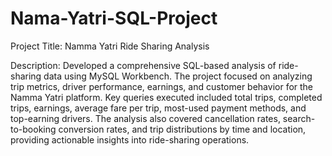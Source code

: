 # Nama-Yatri-SQL-Project
Project Title: Namma Yatri Ride Sharing Analysis

Description: Developed a comprehensive SQL-based analysis of ride-sharing data using MySQL Workbench. 
The project focused on analyzing trip metrics, driver performance, earnings, and customer behavior for the Namma Yatri platform. Key queries executed included total trips, completed trips, earnings, average fare per trip,
most-used payment methods, and top-earning drivers. The analysis also covered cancellation rates, search-to-booking conversion rates, and trip distributions by time and location, providing actionable insights into ride-sharing operations.
